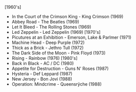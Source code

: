 [1960's]
- In the Court of the Crimson King - King Crimson (1969)
- Abbey Road - The Beatles (1969)
- Let It Bleed - The Rolling Stones (1969)
- Led Zeppelin - Led Zeppelin (1969)
[1970's]
- Picutures at an Exhibition - Emerson, Lake & Parlmer (1971)
- Machine Head - Deep Purple (1972)
- Thick as a Brick - Jethro Tull (1972)
- The Dark Side of the Moon - Pink Floyd (1973)
- Rising - Rainbow (1976)
[1980's]
- Back in Black - AC / DC (1980)
- Appetite for Destruction - Guns N' Roses (1987)
- Hysteria - Def Leppard (1987)
- New Jersey - Bon Jovi (1988)
- Operation: Mindcrime - Queensrÿche (1988)
